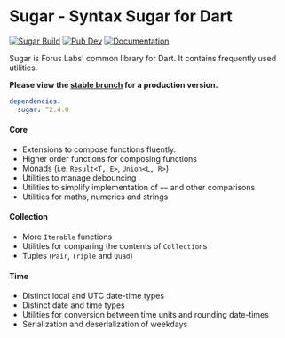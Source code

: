 # Sugar - Syntax Sugar for Dart
[![Sugar Build](https://github.com/forus-labs/cauldron/workflows/Sugar%20Build/badge.svg)](https://github.com/forus-labs/cauldron/actions?query=workflow%3A%22Sugar+Build%22)
[![Pub Dev](https://img.shields.io/pub/v/sugar)](https://pub.dev/packages/sugar)
[![Documentation](https://img.shields.io/badge/documentation-latest-brightgreen.svg)](https://pub.dev/documentation/sugar/latest/)

Sugar is Forus Labs' common library for Dart. It contains frequently used utilities.

**Please view the [stable brunch](https://github.com/forus-labs/cauldron/tree/stable/sugar/) for a production version.**

```yaml
dependencies:
  sugar: ^2.4.0
```
#### Core

* Extensions to compose functions fluently.
* Higher order functions for composing functions
* Monads (i.e. `Result<T, E>`, `Union<L, R>`)
* Utilities to manage debouncing
* Utilities to simplify implementation of `==` and other comparisons
* Utilities for maths, numerics and strings

#### Collection

* More `Iterable` functions
* Utilities for comparing the contents of `Collection`s
* Tuples (`Pair`, `Triple` and `Quad`)

#### Time

* Distinct local and UTC date-time types
* Distinct date and time types
* Utilities for conversion between time units and rounding date-times
* Serialization and deserialization of weekdays

